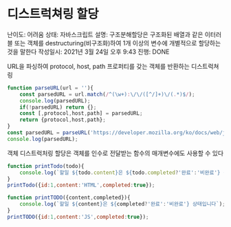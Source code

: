 # 디스트럭쳐링 할당

난이도: 어려움
상태: 자바스크립트
설명: 구조분해할당은 구조화된 배열과 같은 이터러블 또는 객체를 destructuring(비구조화)하여 1개 이상의 변수에 개별적으로 할당하는 것을 말한다
작성일시: 2021년 3월 24일 오후 9:43
진행: DONE

URL을 파싱하여 protocol, host, path 프로퍼티를 갖는 객체를 반환하는 디스트럭쳐링

```jsx
function parseURL(url = ''){
    const parsedURL = url.match(/^(\w+):\/\/([^/]+)\/(.*)$/);
    console.log(parsedURL);
    if(!parsedURL) return {};
    const [,protocol,host,path] = parsedURL;
    return {protocol,host,path};
}
const parsedURL = parseURL('https://developer.mozilla.org/ko/docs/web/javascript');
console.log(parsedURL);
```

객체 디스트럭처링 할당은 객체를 인수로 전달받는 함수의 매개변수에도 사용할 수 있다

```jsx
function printTodo(todo){
    console.log(`할일 ${todo.content}은 ${todo.completed?'완료':'비완료'} 상태입니다`);   
}
printTodo({id:1,content:'HTML',completed:true});

function printTODO({content,completed}){
    console.log(`할일 ${content}은 ${completed?'완료':'비완료'} 상태입니다`);
}
printTODO({id:1,content:'JS',completed:true});
```